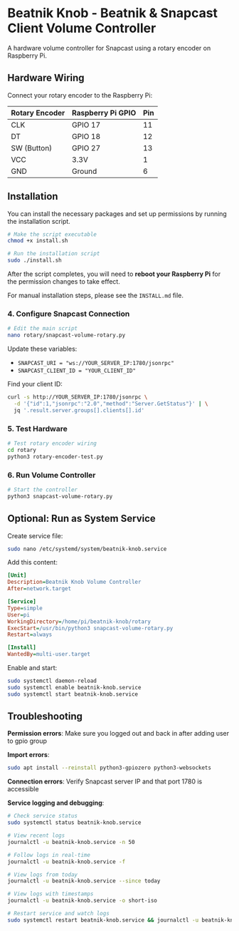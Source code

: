 # Beatnik Knob - Beatnik & Snapcast Client Volume Controller

A hardware volume controller for Snapcast using a rotary encoder on Raspberry Pi.

## Hardware Wiring

Connect your rotary encoder to the Raspberry Pi:

| Rotary Encoder | Raspberry Pi GPIO | Pin |
|----------------|-------------------|-----|
| CLK            | GPIO 17           | 11  |
| DT             | GPIO 18           | 12  |
| SW (Button)    | GPIO 27           | 13  |
| VCC            | 3.3V              | 1   |
| GND            | Ground            | 6   |

## Installation

You can install the necessary packages and set up permissions by running the installation script.

```bash
# Make the script executable
chmod +x install.sh

# Run the installation script
sudo ./install.sh
```

After the script completes, you will need to **reboot your Raspberry Pi** for the permission changes to take effect.

For manual installation steps, please see the `INSTALL.md` file.

### 4. Configure Snapcast Connection
```bash
# Edit the main script
nano rotary/snapcast-volume-rotary.py
```

Update these variables:
- `SNAPCAST_URI = "ws://YOUR_SERVER_IP:1780/jsonrpc"`
- `SNAPCAST_CLIENT_ID = "YOUR_CLIENT_ID"`

Find your client ID:
```bash
curl -s http://YOUR_SERVER_IP:1780/jsonrpc \
  -d '{"id":1,"jsonrpc":"2.0","method":"Server.GetStatus"}' | \
  jq '.result.server.groups[].clients[].id'
```

### 5. Test Hardware
```bash
# Test rotary encoder wiring
cd rotary
python3 rotary-encoder-test.py
```

### 6. Run Volume Controller
```bash
# Start the controller
python3 snapcast-volume-rotary.py
```

## Optional: Run as System Service

Create service file:
```bash
sudo nano /etc/systemd/system/beatnik-knob.service
```

Add this content:
```ini
[Unit]
Description=Beatnik Knob Volume Controller
After=network.target

[Service]
Type=simple
User=pi
WorkingDirectory=/home/pi/beatnik-knob/rotary
ExecStart=/usr/bin/python3 snapcast-volume-rotary.py
Restart=always

[Install]
WantedBy=multi-user.target
```

Enable and start:
```bash
sudo systemctl daemon-reload
sudo systemctl enable beatnik-knob.service
sudo systemctl start beatnik-knob.service
```

## Troubleshooting

**Permission errors**: Make sure you logged out and back in after adding user to gpio group

**Import errors**: 
```bash
sudo apt install --reinstall python3-gpiozero python3-websockets
```

**Connection errors**: Verify Snapcast server IP and that port 1780 is accessible

**Service logging and debugging**:
```bash
# Check service status
sudo systemctl status beatnik-knob.service

# View recent logs
journalctl -u beatnik-knob.service -n 50

# Follow logs in real-time
journalctl -u beatnik-knob.service -f

# View logs from today
journalctl -u beatnik-knob.service --since today

# View logs with timestamps
journalctl -u beatnik-knob.service -o short-iso

# Restart service and watch logs
sudo systemctl restart beatnik-knob.service && journalctl -u beatnik-knob.service -f
```
